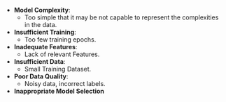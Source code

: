 
- **Model Complexity**:
	- Too simple that it may be not capable to represent the complexities in the data.
- **Insufficient Training**:
	- Too few training epochs.
- **Inadequate Features**:
	- Lack of relevant Features.
- **Insufficient Data**:
	- Small Training Dataset.
- **Poor Data Quality**:
	- Noisy data, incorrect labels.
- **Inappropriate Model Selection**

